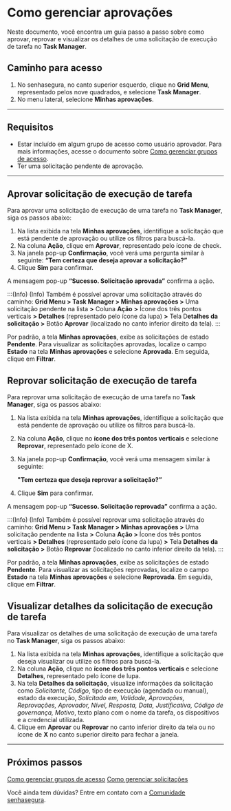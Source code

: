 # Como gerenciar aprovações

Neste documento, você encontra um guia passo a passo sobre como aprovar, reprovar e visualizar os detalhes de uma solicitação de execução de tarefa no **Task Manager**.

## Caminho para acesso
1. No senhasegura, no canto superior esquerdo, clique no **Grid Menu**, representado pelos nove quadrados, e selecione **Task Manager**.
2. No menu lateral, selecione  **Minhas aprovações**.
---
## Requisitos


* Estar incluído em algum grupo de acesso como usuário aprovador. Para mais informações, acesse o documento sobre [Como gerenciar grupos de acesso](/v3-32/docs/pt/task-manager-how-to-manage-access-groups).
* Ter uma solicitação pendente de aprovação.  

---
## Aprovar solicitação de execução de tarefa

Para aprovar uma solicitação de execução de uma tarefa no **Task Manager**, siga os passos abaixo:


1. Na lista exibida na tela **Minhas aprovações**, identifique a solicitação que está pendente de aprovação ou utilize os filtros para buscá-la.
2. Na coluna **Ação**, clique em **Aprovar**, representado pelo ícone de check.
3. Na janela pop-up **Confirmação**, você verá uma pergunta similar à seguinte:
**“Tem certeza que deseja aprovar a solicitação?”**
4. Clique **Sim** para confirmar.



A mensagem pop-up **“Sucesso. Solicitação aprovada”** confirma a ação.

:::(Info) (Info)
Também é possível aprovar uma solicitação através do caminho:
**Grid Menu > Task Manager > Minhas aprovações >** Uma solicitação pendente na lista **>** Coluna **Ação** **>** Ícone dos três pontos verticais **> Detalhes** (representado pelo ícone da lupa) **>** Tela D**etalhes da solicitação >** Botão **Aprovar** (localizado no canto inferior direito da tela).
:::


Por padrão, a tela **Minhas aprovações**, exibe as solicitações de estado **Pendente**. Para visualizar as solicitações aprovadas, localize o campo **Estado** na tela **Minhas aprovações** e selecione **Aprovada**. Em seguida, clique em **Filtrar**.





## Reprovar solicitação de execução de tarefa

Para reprovar uma solicitação de execução de uma tarefa no **Task Manager**, siga os passos abaixo:



1. Na lista exibida na tela **Minhas aprovações**, identifique a solicitação que está pendente de aprovação ou utilize os filtros para buscá-la.
2. Na coluna **Ação**, clique no **ícone dos três pontos verticais** e selecione **Reprovar**, representado pelo ícone de X.
3. Na janela pop-up **Confirmação**, você verá uma mensagem similar à seguinte:

    **"Tem certeza que deseja reprovar a solicitação?”**
4. Clique **Sim** para confirmar.

A mensagem pop-up **“Sucesso. Solicitação reprovada”** confirma a ação.

:::(Info) (Info)
Também é possível reprovar uma solicitação através do caminho:
**Grid Menu > Task Manager > Minhas aprovações >** Uma solicitação pendente na lista **>** Coluna **Ação >** Ícone dos três pontos verticais **> Detalhes** (representado pelo ícone da lupa) **>** Tela **Detalhes da solicitação >** Botão **Reprovar** (localizado no canto inferior direito da tela).
:::

Por padrão, a tela **Minhas aprovações**, exibe as solicitações de estado **Pendente**. Para visualizar as solicitações reprovadas, localize o campo **Estado** na tela **Minhas aprovações** e selecione **Reprovada**. Em seguida, clique em **Filtrar**.



## Visualizar detalhes da solicitação de execução de tarefa

Para visualizar os detalhes de uma solicitação de execução de uma tarefa no **Task Manager**, siga os passos abaixo:

1. Na lista exibida na tela **Minhas aprovações**, identifique a solicitação que deseja visualizar ou utilize os filtros para buscá-la.
2. Na coluna **Ação**, clique no **ícone dos três pontos verticais** e selecione **Detalhes**, representado pelo ícone de lupa.
3. Na tela **Detalhes da solicitação**, visualize informações da solicitação como *Solicitante, Código*, tipo de execução (agendada ou manual), estado da execução, *Solicitado em, Validade, Aprovações, Reprovações, Aprovador, Nível, Resposta, Data, Justificativa, Código de governança, Motivo*, texto plano com o nome da tarefa, os dispositivos e a credencial utilizada. 
4. Clique em **Aprovar** ou **Reprovar** no canto inferior direito da tela ou no ícone de **X** no canto superior direito para fechar a janela.
---
## Próximos passos

[Como gerenciar grupos de acesso](/v3-32/docs/pt/task-manager-how-to-manage-access-groups)
[Como gerenciar solicitações](/v3-32/docs/pt/task-manager-how-to-manage-requests)



Você ainda tem dúvidas? Entre em contato com a [Comunidade senhasegura](https://community.senhasegura.io/).

